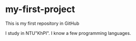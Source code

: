 # my-first-project
This is my first repository in GitHub

I study in NTU"KhPI". I know a few programming languages.
